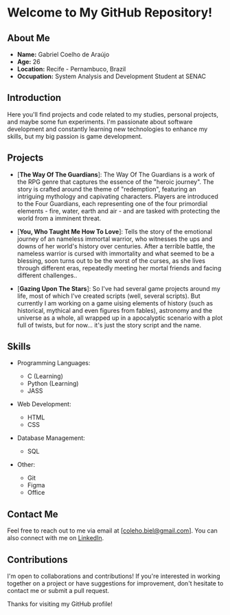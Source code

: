 # Welcome to My GitHub Repository!

## About Me
- **Name:** Gabriel Coelho de Araújo
- **Age:** 26
- **Location:** Recife - Pernambuco, Brazil
- **Occupation:** System Analysis and Development Student at SENAC

## Introduction
Here you'll find projects and code related to my studies, personal projects, and maybe some fun experiments. I'm passionate about software development and constantly learning new technologies to enhance my skills, but my big passion is game development.

## Projects
- [**The Way Of The Guardians**]: The Way Of The Guardians is a work of the RPG genre that captures the essence of the "heroic journey". The story is crafted around the theme of "redemption", featuring an intriguing mythology and capivating characters. Players are introduced to the Four Guardians, each representing one of the four primordial elements - fire, water, earth and air - and are tasked with protecting the world from a imminent threat.

- [**You, Who Taught Me How To Love**]: Tells the story of the emotional journey of an nameless immortal warrior, who witnesses the ups and downs of her world's history over centuries. After a terrible battle, the nameless warrior is cursed with immortality and what seemed to be a blessing, soon turns out to be the worst of the curses, as she lives through different eras, repeatedly meeting her mortal friends and facing different challenges..

- [**Gazing Upon The Stars**]: So I've had several game projects around my life, most of which I've created scripts (well, several scripts). But currently I am working on a game uising elements of history (such as historical, mythical and even figures from fables), astronomy and the universe as a whole, all wrapped up in a apocalyptic scenario with a plot full of twists, but for now... it's just the story script and the name.

## Skills
- Programming Languages: 
  - C (Learning)
  - Python (Learning)
  - JASS
   
- Web Development:
  - HTML
  - CSS

- Database Management:
  - SQL

- Other:
  - Git
  - Figma
  - Office

## Contact Me
Feel free to reach out to me via email at [coleho.biel@gmail.com]. You can also connect with me on [LinkedIn](http://linkedin.com/in/gabrielcaraujo).

## Contributions
I'm open to collaborations and contributions! If you're interested in working together on a project or have suggestions for improvement, don't hesitate to contact me or submit a pull request.

Thanks for visiting my GitHub profile!
